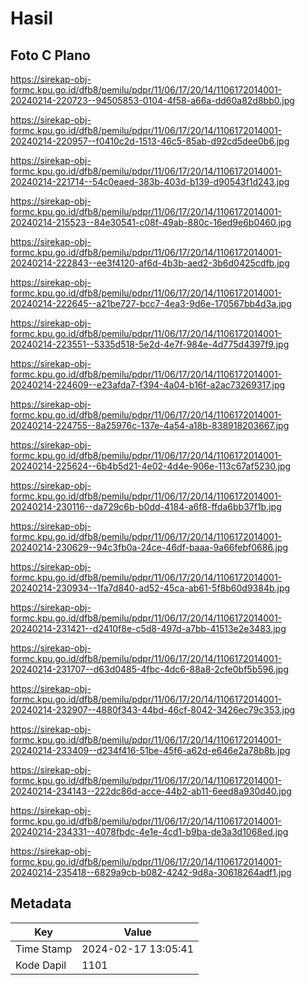 # Hasil

## Foto C Plano

https://sirekap-obj-formc.kpu.go.id/dfb8/pemilu/pdpr/11/06/17/20/14/1106172014001-20240214-220723--94505853-0104-4f58-a66a-dd60a82d8bb0.jpg

https://sirekap-obj-formc.kpu.go.id/dfb8/pemilu/pdpr/11/06/17/20/14/1106172014001-20240214-220957--f0410c2d-1513-46c5-85ab-d92cd5dee0b6.jpg

https://sirekap-obj-formc.kpu.go.id/dfb8/pemilu/pdpr/11/06/17/20/14/1106172014001-20240214-221714--54c0eaed-383b-403d-b139-d90543f1d243.jpg

https://sirekap-obj-formc.kpu.go.id/dfb8/pemilu/pdpr/11/06/17/20/14/1106172014001-20240214-215523--84e30541-c08f-49ab-880c-16ed9e6b0460.jpg

https://sirekap-obj-formc.kpu.go.id/dfb8/pemilu/pdpr/11/06/17/20/14/1106172014001-20240214-222843--ee3f4120-af6d-4b3b-aed2-3b6d0425cdfb.jpg

https://sirekap-obj-formc.kpu.go.id/dfb8/pemilu/pdpr/11/06/17/20/14/1106172014001-20240214-222645--a21be727-bcc7-4ea3-9d6e-170567bb4d3a.jpg

https://sirekap-obj-formc.kpu.go.id/dfb8/pemilu/pdpr/11/06/17/20/14/1106172014001-20240214-223551--5335d518-5e2d-4e7f-984e-4d775d4397f9.jpg

https://sirekap-obj-formc.kpu.go.id/dfb8/pemilu/pdpr/11/06/17/20/14/1106172014001-20240214-224609--e23afda7-f394-4a04-b16f-a2ac73269317.jpg

https://sirekap-obj-formc.kpu.go.id/dfb8/pemilu/pdpr/11/06/17/20/14/1106172014001-20240214-224755--8a25976c-137e-4a54-a18b-838918203667.jpg

https://sirekap-obj-formc.kpu.go.id/dfb8/pemilu/pdpr/11/06/17/20/14/1106172014001-20240214-225624--6b4b5d21-4e02-4d4e-906e-113c67af5230.jpg

https://sirekap-obj-formc.kpu.go.id/dfb8/pemilu/pdpr/11/06/17/20/14/1106172014001-20240214-230116--da729c6b-b0dd-4184-a6f8-ffda6bb37f1b.jpg

https://sirekap-obj-formc.kpu.go.id/dfb8/pemilu/pdpr/11/06/17/20/14/1106172014001-20240214-230629--94c3fb0a-24ce-46df-baaa-9a66febf0686.jpg

https://sirekap-obj-formc.kpu.go.id/dfb8/pemilu/pdpr/11/06/17/20/14/1106172014001-20240214-230934--1fa7d840-ad52-45ca-ab61-5f8b60d9384b.jpg

https://sirekap-obj-formc.kpu.go.id/dfb8/pemilu/pdpr/11/06/17/20/14/1106172014001-20240214-231421--d2410f8e-c5d8-497d-a7bb-41513e2e3483.jpg

https://sirekap-obj-formc.kpu.go.id/dfb8/pemilu/pdpr/11/06/17/20/14/1106172014001-20240214-231707--d63d0485-4fbc-4dc6-88a8-2cfe0bf5b596.jpg

https://sirekap-obj-formc.kpu.go.id/dfb8/pemilu/pdpr/11/06/17/20/14/1106172014001-20240214-232907--4880f343-44bd-46cf-8042-3426ec79c353.jpg

https://sirekap-obj-formc.kpu.go.id/dfb8/pemilu/pdpr/11/06/17/20/14/1106172014001-20240214-233409--d234f416-51be-45f6-a62d-e646e2a78b8b.jpg

https://sirekap-obj-formc.kpu.go.id/dfb8/pemilu/pdpr/11/06/17/20/14/1106172014001-20240214-234143--222dc86d-acce-44b2-ab11-6eed8a930d40.jpg

https://sirekap-obj-formc.kpu.go.id/dfb8/pemilu/pdpr/11/06/17/20/14/1106172014001-20240214-234331--4078fbdc-4e1e-4cd1-b9ba-de3a3d1068ed.jpg

https://sirekap-obj-formc.kpu.go.id/dfb8/pemilu/pdpr/11/06/17/20/14/1106172014001-20240214-235418--6829a9cb-b082-4242-9d8a-30618264adf1.jpg


## Metadata

| Key        | Value               |
| ---------- | ------------------- |
| Time Stamp | 2024-02-17 13:05:41 |
| Kode Dapil | 1101                |



